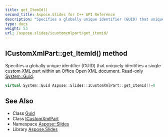 ```yaml
---
title: get_ItemId()
second_title: Aspose.Slides for C++ API Reference
description: "Specifies a globally unique identifier (GUID) that uniquely identifies a single custom XML part within an Office Open XML document. Read-only System::Guid."
type: docs
weight: 53
url: /aspose.slides/icustomxmlpart/get_itemid/
---
```

## ICustomXmlPart::get_ItemId() method


Specifies a globally unique identifier (GUID) that uniquely identifies a single custom XML part within an Office Open XML document. Read-only [System::Guid](../../../system/guid/).

```cpp
virtual System::Guid Aspose::Slides::ICustomXmlPart::get_ItemId()=0
```

## See Also

* Class [Guid](../../../system/guid/)
* Class [ICustomXmlPart](../)
* Namespace [Aspose::Slides](../../)
* Library [Aspose.Slides](../../../)